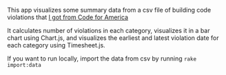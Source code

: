 This app visualizes some summary data from a csv file of building code violations that [I got from Code for America](http://forever.codeforamerica.org/fellowship-2015-tech-interview/Violations-2012.csv)

It calculates number of violations in each category, visualizes it in a bar chart using Chart.js, and visualizes the earliest and latest violation date for each category using Timesheet.js.

If you want to run locally, import the data from csv by running
`rake import:data`

